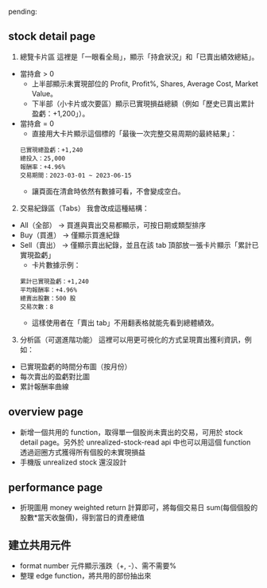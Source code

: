 pending:

## stock detail page
1. 總覽卡片區
這裡是「一眼看全局」，顯示「持倉狀況」和「已賣出績效總結」。
- 當持倉 > 0
  - 上半部顯示未實現部位的 Profit, Profit%, Shares, Average Cost, Market Value。
  - 下半部（小卡片或次要區）顯示已實現損益總額（例如「歷史已賣出累計盈虧：+1,200」）。
- 當持倉 = 0
  - 直接用大卡片顯示這個標的「最後一次完整交易周期的最終結果」：
  ```
  已實現總盈虧：+1,240
  總投入：25,000
  報酬率：+4.96%
  交易期間：2023-03-01 ~ 2023-06-15
  ```
  - 讓頁面在清倉時依然有數據可看，不會變成空白。

2. 交易紀錄區（Tabs）
我會改成這種結構：
- All（全部） → 買進與賣出交易都顯示，可按日期或類型排序
- Buy（買進） → 僅顯示買進紀錄
- Sell（賣出） → 僅顯示賣出紀錄，並且在該 tab 頂部放一張卡片顯示「累計已實現盈虧」
  - 卡片數據示例：
  ```
  累計已實現盈虧：+1,240
  平均報酬率：+4.96%
  總賣出股數：500 股
  交易次數：8
  ```
  - 這樣使用者在「賣出 tab」不用翻表格就能先看到總體績效。

3. 分析區（可選進階功能）
這裡可以用更可視化的方式呈現賣出獲利資訊，例如：
- 已實現盈虧的時間分布圖（按月份）
- 每次賣出的盈虧對比圖
- 累計報酬率曲線

## overview page
- 新增一個共用的 function，取得單一個股尚未賣出的交易，可用於 stock detail page。另外於 unrealized-stock-read api 中也可以用這個 function 透過迴圈方式獲得所有個股的未實現損益
- 手機版 unrealized stock 還沒設計

## performance page
- 折現圖用 money weighted return 計算即可，將每個交易日 sum(每個個股的股數*當天收盤價)，得到當日的資產總值

## 建立共用元件
- format number 元件顯示漲跌（+, -）、需不需要%
- 整理 edge function，將共用的部份抽出來